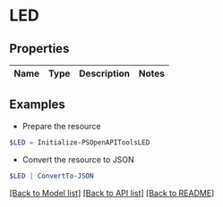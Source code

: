 # LED
## Properties

Name | Type | Description | Notes
------------ | ------------- | ------------- | -------------

## Examples

- Prepare the resource
```powershell
$LED = Initialize-PSOpenAPIToolsLED 
```

- Convert the resource to JSON
```powershell
$LED | ConvertTo-JSON
```

[[Back to Model list]](../README.md#documentation-for-models) [[Back to API list]](../README.md#documentation-for-api-endpoints) [[Back to README]](../README.md)

